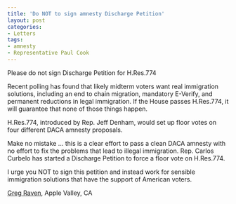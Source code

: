 ```yaml
---
title: 'Do NOT to sign amnesty Discharge Petition'
layout: post
categories:
- Letters
tags:
- amnesty
- Representative Paul Cook
---
```


Please do not sign Discharge Petition for H.Res.774

Recent polling has found that likely midterm voters want real immigration solutions, including an end to chain migration, mandatory E-Verify, and permanent reductions in legal immigration. If the House passes H.Res.774, it will guarantee that none of those things happen.

H.Res.774, introduced by Rep. Jeff Denham, would set up floor votes on four different DACA amnesty proposals.

Make no mistake ... this is a clear effort to pass a clean DACA amnesty with no effort to fix the problems that lead to illegal immigration. Rep. Carlos Curbelo has started a Discharge Petition to force a floor vote on H.Res.774.

I urge you NOT to sign this petition and instead work for sensible immigration solutions that have the support of American voters.

[Greg Raven](https://www.gregraven.org/), Apple Valley, CA